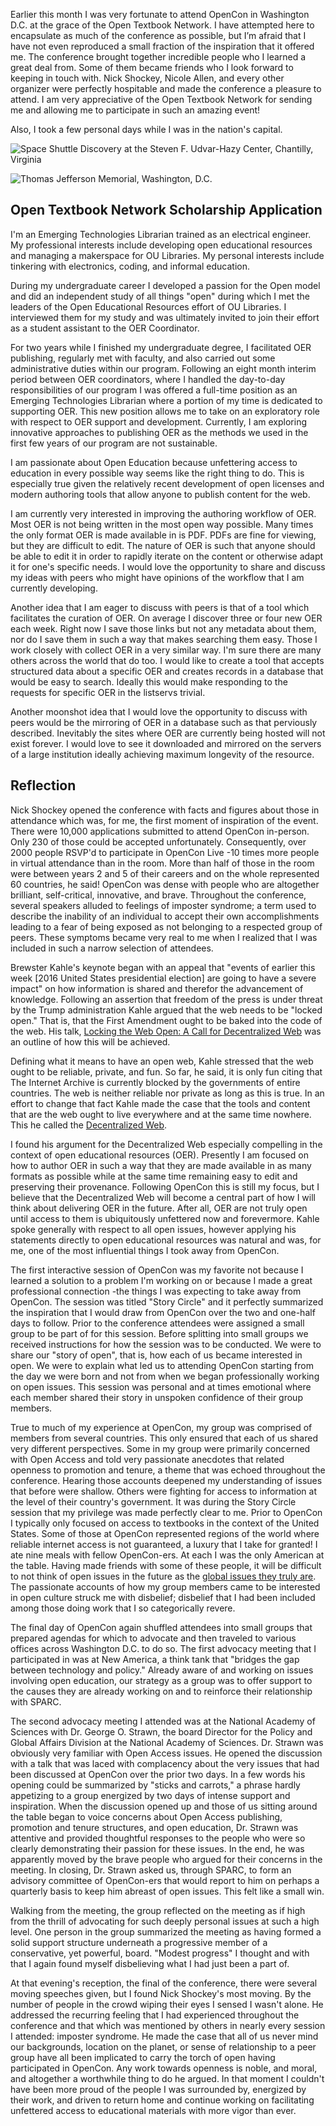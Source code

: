 Earlier this month I was very fortunate to attend OpenCon in Washington D.C. at the grace of the Open Textbook Network.  I have attempted here to encapsulate as much of the conference as possible, but I’m afraid that I have not even reproduced a small fraction of the inspiration that it offered me.  The conference  brought together incredible people who I learned a great deal from. Some of them became friends who I look forward to keeping in touch with.  Nick Shockey, Nicole Allen, and every other organizer were perfectly hospitable and made the conference a pleasure to attend.  I am very appreciative of the Open Textbook Network for sending me and allowing me to participate in such an amazing event!

Also, I took a few personal days while I was in the nation's capital.

![Space Shuttle Discovery at the Steven F. Udvar-Hazy Center, Chantilly, Virginia](http://codytaylor.cc/opti/IMG_0863.jpg)

![Thomas Jefferson Memorial, Washington, D.C. ](http://codytaylor.cc/opti/IMG_0346.jpg)

## Open Textbook Network Scholarship Application

I'm an Emerging Technologies Librarian trained as an electrical engineer. My professional interests include developing open educational resources and managing a makerspace for OU Libraries. My personal interests include tinkering with electronics, coding, and informal education.

During my undergraduate career I developed a passion for the Open model and did an independent study of all things "open" during which I met the leaders of the Open Educational Resources effort of OU Libraries. I interviewed them for my study and was ultimately invited to join their effort as a student assistant to the OER Coordinator.

For two years while I finished my undergraduate degree, I facilitated OER publishing, regularly met with faculty, and also carried out some administrative duties within our program. Following an eight month interim period between OER coordinators, where I handled the day-to-day responsibilities of our program I was offered a full-time position as an Emerging Technologies Librarian where a portion of my time is dedicated to supporting OER.  This new position allows me to take on an exploratory role with respect to OER support and development. Currently, I am exploring innovative approaches to publishing OER as the methods we used in the first few years of our program are not sustainable.

I am passionate about Open Education because unfettering access to education in every possible way seems like the right thing to do. This is especially true given the relatively recent development of open licenses and modern authoring tools that allow anyone to publish content for the web.

I am currently very interested in improving the authoring workflow of OER. Most OER is not being written in the most open way possible. Many times the only format OER is made available in is PDF. PDFs are fine for viewing, but they are difficult to edit. The nature of OER is such that anyone should be able to edit it in order to rapidly iterate on the content or otherwise adapt it for one's specific needs. I would love the opportunity to share and discuss my ideas with peers who might have opinions of the workflow that I am currently developing.

Another idea that I am eager to discuss with peers is that of a tool which facilitates the curation of OER. On average I discover three or four new OER each week. Right now I save those links but not any metadata about them, nor do I save them in such a way that makes searching them easy. Those I work closely with collect OER in a very similar way. I'm sure there are many others across the world that do too. I would like to create a tool that accepts structured data about a specific OER and creates records in a database that would be easy to search. Ideally this would make responding to the requests for specific OER in the listservs trivial.

Another moonshot idea that I would love the opportunity to discuss with peers would be the mirroring of OER in a database such as that perviously described. Inevitably the sites where OER are currently being hosted will not exist forever. I would love to see it downloaded and mirrored on the servers of a large institution ideally achieving maximum longevity of the resource.


## Reflection

Nick Shockey opened the conference with facts and figures about those in attendance which was, for me, the first moment of inspiration of the event. There were 10,000 applications submitted to attend OpenCon in-person. Only 230 of those could be accepted unfortunately. Consequently, over 2000 people RSVP'd to participate in OpenCon Live -10 times more people in virtual attendance than in the room. More than half of those in the room were between years 2 and 5 of their careers and on the whole represented 60 countries, he said! OpenCon was dense with people who are altogether brilliant, self-critical, innovative, and brave. Throughout the conference, several speakers alluded to feelings of imposter syndrome; a term used to describe the inability of an individual to accept their own accomplishments leading to a fear of being exposed as not belonging to a respected group of peers. These symptoms became very real to me when I realized that I was included in such a narrow selection of attendees.

Brewster Kahle's keynote began with an appeal that "events of earlier this week [2016 United States presidential election] are going to have a severe impact" on how information is shared and therefor the advancement of knowledge. Following an assertion that freedom of the press is under threat by the Trump administration Kahle argued that the web needs to be "locked open." That is, that the First Amendment ought to be baked into the code of the web. His talk, [Locking the Web Open: A Call for Decentralized Web](https://youtu.be/GC2QNMTG9kc?t=3878) was an outline of how this will be achieved.

Defining what it means to have an open web, Kahle stressed that the web ought to be reliable, private, and fun. So far, he said, it is only fun citing that The Internet Archive is currently blocked by the governments of entire countries. The web is neither reliable nor private as long as this is true. In an effort to change that fact Kahle made the case that the tools and content that are the web ought to live everywhere and at the same time nowhere. This he called the [Decentralized Web](http://www.decentralizedweb.net/).

I found his argument for the Decentralized Web especially compelling in the context of open educational resources (OER). Presently I am focused on how to author OER in such a way that they are made available in as many formats as possible while at the same time remaining easy to edit and preserving their provenance. Following OpenCon this is still my focus, but I believe that the Decentralized Web will become a central part of how I will think about delivering OER in the future. After all, OER are not truly open until access to them is ubiquitously unfettered now and forevermore. Kahle spoke generally with respect to all open issues, however applying his statements directly to open educational resources was natural and was, for me, one of the most influential things I took away from OpenCon.

The first interactive session of OpenCon was my favorite not because I learned a solution to a problem I'm working on or because I made a great professional connection -the things I was expecting to take away from OpenCon. The session was titled "Story Circle" and it perfectly summarized the inspiration that I would draw from OpenCon over the two and one-half days to follow. Prior to the conference attendees were assigned a small group to be part of for this session. Before splitting into small groups we received instructions for how the session was to be conducted. We were to share our "story of open", that is, how each of us became interested in open. We were to explain what led us to attending OpenCon starting from the day we were born and not from when we began professionally working on open issues. This session was personal and at times emotional where each member shared their story in unspoken confidence of their group members.

True to much of my experience at OpenCon, my group was comprised of members from several countries. This only ensured that each of us shared very different perspectives. Some in my group were primarily concerned with Open Access and told very passionate anecdotes that related openness to promotion and tenure, a theme that was echoed throughout the conference. Hearing those accounts deepened my understanding of issues that before were shallow. Others were fighting for access to information at the level of their country's government. It was during the Story Circle session that my privilege was made perfectly clear to me. Prior to OpenCon I typically only focused on access to textbooks in the context of the United States. Some of those at OpenCon represented regions of the world where reliable internet access is not guaranteed, a luxury that I take for granted! I ate nine meals with fellow OpenCon-ers. At each I was the only American at the table. Having made friends with some of these people, it will be difficult to not think of open issues in the future as the [global issues they truly are](https://www.youtube.com/watch?v=3u7cdgaWKWo&feature=youtu.be&t=9465). The passionate accounts of how my group members came to be interested in open culture struck me with disbelief; disbelief that I had been included among those doing work that I so categorically revere.

The final day of OpenCon again shuffled attendees into small groups that prepared agendas for which to advocate and then traveled to various offices across Washington D.C. to do so. The first advocacy meeting that I participated in was at New America, a think tank that "bridges the gap between technology and policy." Already aware of and working on issues involving open education, our strategy as a group was to offer support to the causes they are already working on and to reinforce their relationship with SPARC.

The second advocacy meeting I attended was at the National Academy of Sciences with Dr. George O. Strawn, the board Director for the Policy and Global Affairs Division at the National Academy of Sciences. Dr. Strawn was obviously very familiar with Open Access issues. He opened the discussion with a talk that was laced with complacency about the very issues that had been discussed at OpenCon over the prior two days. In a few words his opening could be summarized by "sticks and carrots," a phrase hardly appetizing to a group energized by two days of intense support and inspiration. When the discussion opened up and those of us sitting around the table began to voice concerns about Open Access publishing, promotion and tenure structures, and open education, Dr. Strawn was attentive and provided thoughtful responses to the people who were so clearly demonstrating their passion for these issues. In the end, he was apparently moved by the brave people who argued for their concerns in the meeting. In closing, Dr. Strawn asked us, through SPARC, to form an advisory committee of OpenCon-ers that would report to him on perhaps a quarterly basis to keep him abreast of open issues. This felt like a small win.

Walking from the meeting, the group reflected on the meeting as if high from the thrill of advocating for such deeply personal issues at such a high level. One person in the group summarized the meeting as having formed a solid support structure underneath a progressive member of a conservative, yet powerful, board. "Modest progress" I thought and with that I again found myself disbelieving what I had just been a part of.

At that evening's reception, the final of the conference, there were several moving speeches given, but I found Nick Shockey's most moving. By the number of people in the crowd wiping their eyes I sensed I wasn't alone. He addressed the recurring feeling that I had experienced throughout the conference and that which was mentioned by others in nearly every session I attended: imposter syndrome. He made the case that all of us never mind our backgrounds, location on the planet, or sense of relationship to a peer group have all been implicated to carry the torch of open having participated in OpenCon. Any work towards openness is noble, and moral, and altogether a worthwhile thing to do he argued. In that moment I couldn't have been more proud of the people I was surrounded by, energized by their work, and driven to return home and continue working on facilitating unfettered access to educational materials with more vigor than ever.
